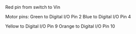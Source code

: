 
Red pin from switch to Vin

Motor pins:
Green to Digital I/O Pin 2
Blue to Digital I/O Pin 4

Yellow to Digital I/O Pin 9
Orange to Digital I/O Pin 10
